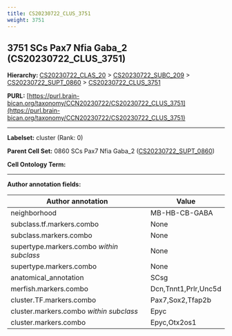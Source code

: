 ```yaml
---
title: CS20230722_CLUS_3751
weight: 3751
---
```

## 3751 SCs Pax7 Nfia Gaba_2 (CS20230722_CLUS_3751)
<b>Hierarchy: </b>
[CS20230722_CLAS_20](../CS20230722_CLAS_20) >
[CS20230722_SUBC_209](../CS20230722_SUBC_209) >
[CS20230722_SUPT_0860](../CS20230722_SUPT_0860) >
[CS20230722_CLUS_3751](../CS20230722_CLUS_3751)

**PURL:** [https://purl.brain-bican.org/taxonomy/CCN20230722/CS20230722_CLUS_3751](https://purl.brain-bican.org/taxonomy/CCN20230722/CS20230722_CLUS_3751)

---


**Labelset:** cluster (Rank: 0)

**Parent Cell Set:** 0860 SCs Pax7 Nfia Gaba_2 ([CS20230722_SUPT_0860](../CS20230722_SUPT_0860))



**Cell Ontology Term:** 

[MARKER GENES.]: #


---

[TRANSFERRED ANNOTATIONS.]: #


[AUTHOR ANNOTATION FIELDS.]: #


**Author annotation fields:**

| Author annotation | Value |
|-------------------|-------|
|neighborhood|MB-HB-CB-GABA|
|subclass.tf.markers.combo|None|
|subclass.markers.combo|None|
|supertype.markers.combo _within subclass_|None|
|supertype.markers.combo|None|
|anatomical_annotation|SCsg|
|merfish.markers.combo|Dcn,Tnnt1,Prlr,Unc5d|
|cluster.TF.markers.combo|Pax7,Sox2,Tfap2b|
|cluster.markers.combo _within subclass_|Epyc|
|cluster.markers.combo|Epyc,Otx2os1|
